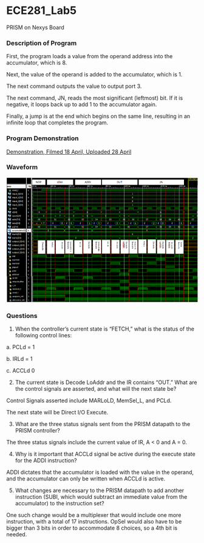 ECE281_Lab5
===========

PRISM on Nexys Board

### Description of Program

First, the program loads a value from the operand address into the accumulator, which is 8.

Next, the value of the operand is added to the accumulator, which is 1.

The next command outputs the value to output port 3.

The next command, JN, reads the most significant (leftmost) bit.  If it is negative, it loops back up to add 1 to the accumulator again.

Finally, a jump is at the end which begins on the same line, resulting in an infinite loop that completes the program.

### Program Demonstration

[Demonstration, Filmed 18 April, Uploaded 28 April](https://www.youtube.com/watch?v=LcFfhxbRBdo&feature=youtu.be)

### Waveform

![Waveform with instructions](https://github.com/KevinCabusora/ECE281_Lab5/blob/master/Waveform_w_Instructions.PNG?raw=true "Image")

### Questions

1.	When the controller’s current state is “FETCH,” what is the status of the following control lines:

a.	PCLd = 1

b.	IRLd = 1

c.	ACCLd 0

2.	The current state is Decode LoAddr and the IR contains “OUT.”  What are the control signals are asserted, and what will the next state be?

Control Signals asserted include MARLoLD, MemSel_L, and PCLd.

The next state will be Direct I/O Execute.


3.	What are the three status signals sent from the PRISM datapath to the PRISM controller?

The three status signals include the current value of IR, A < 0 and A = 0.


4.	Why is it important that ACCLd signal be active during the execute state for the ADDI instruction?

ADDI dictates that the accumulator is loaded with the value in the operand, and the accumulator can only be written when ACCLd is active.


5.	What changes are necessary to the PRISM datapath to add another instruction (SUBI, which would subtract an immediate value from the accumulator) to the instruction set?

One such change would be a multiplexer that would include one more instruction, with a total of 17 instructions.  OpSel would also have to be bigger than 3 bits in order to accommodate 8 choices, so a 4th bit is needed.
